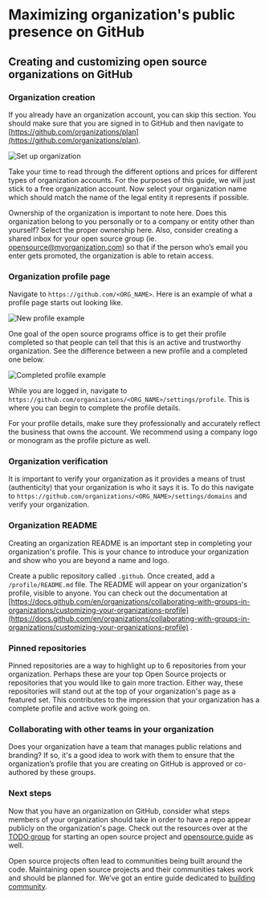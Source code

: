 # Maximizing organization's public presence on GitHub

## Creating and customizing open source organizations on GitHub

### Organization creation

If you already have an organization account, you can skip this section. You should make sure that you are signed in to GitHub and then navigate to [https://github.com/organizations/plan](https://github.com/organizations/plan).

![Set up organization](/images/org-setup.png)

Take your time to read through the different options and prices for different types of organization accounts. For the purposes of this guide, we will just stick to a free organization account. Now select your organization name which should match the name of the legal entity it represents if possible.

Ownership of the organization is important to note here. Does this organization belong to you personally or to a company or entity other than yourself? Select the proper ownership here. Also, consider creating a shared inbox for your open source group (ie. opensource@myorganization.com) so that if the person who’s email you enter gets promoted, the organization is able to retain access.

### Organization profile page

Navigate to `https://github.com/<ORG_NAME>`. Here is an example of what a profile page starts out looking like.

![New profile example](/images/chewco-example.png)

One goal of the open source programs office is to get their profile completed so that people can tell that this is an active and trustworthy organization. See the difference between a new profile and a completed one below.

![Completed profile example](/images/github-example.png)

While you are logged in, navigate to `https://github.com/organizations/<ORG_NAME>/settings/profile`. This is where you can begin to complete the profile details.

For your profile details, make sure they professionally and accurately reflect the business that owns the account. We recommend using a company logo or monogram as the profile picture as well.

### Organization verification

It is important to verify your organization as it provides a means of trust (authenticity) that your organization is who it says it is. To do this navigate to `https://github.com/organizations/<ORG_NAME>/settings/domains` and verify your organization.

### Organization README

Creating an organization README is an important step in completing your organization's profile. This is your chance to introduce your organization and show who you are beyond a name and logo.

Create a public repository called `.github`. Once created, add a `/profile/README.md` file. The README will appear on your organization's profile, visible to anyone. You can check out the documentation at [https://docs.github.com/en/organizations/collaborating-with-groups-in-organizations/customizing-your-organizations-profile](https://docs.github.com/en/organizations/collaborating-with-groups-in-organizations/customizing-your-organizations-profile) .

### Pinned repositories

Pinned repositories are a way to highlight up to 6 repositories from your organization. Perhaps these are your top Open Source projects or repositories that you would like to gain more traction. Either way, these repositories will stand out at the top of your organization's page as a featured set. This contributes to the impression that your organization has a complete profile and active work going on.

### Collaborating with other teams in your organization

Does your organization have a team that manages public relations and branding? If so, it's a good idea to work with them to ensure that the organization’s profile that you are creating on GitHub is approved or co-authored by these groups.

### Next steps

Now that you have an organization on GitHub, consider what steps members of your organization should take in order to have a repo appear publicly on the organization's page. Check out the resources over at the [TODO group](<[https://todogroup.org/](https://todogroup.org/guides/outbound-oss/#starting-open-source-projects)>) for starting an open source project and [opensource.guide](https://opensource.guide/starting-a-project/) as well.

Open source projects often lead to communities being built around the code. Maintaining open source projects and their communities takes work and should be planned for. We’ve got an entire guide dedicated to [building community](https://opensource.guide/building-community/).
